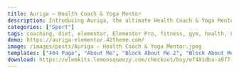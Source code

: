 ```yaml
---
title: Auriga — Health Coach & Yoga Mentor
description: Introducing Auriga, the ultimate Health Coach & Yoga Mentor Elementor Template Kit. Elevate your wellness business with our meticulously designed, easy-to-use templates. Crafted for Elementor, this kit offers seamless customization and a user-friendly experience. Unlock your website's potential with the power of Auriga's free templates. Create a captivating online presence that reflects your holistic approach. Whether you're a health coach or yoga mentor, Auriga's versatile templates ensure your message shines through. Embrace the future of web design with this exceptional Elementor Template Kit.
categories: ["Sport"]
tags: coaching, diet, elementor, Elementor Pro, fitness, gym, health, Life Coach, mentor, nutrition consultant, shop, sport, trainer, woocommerce, yoga
demo: https://auriga-elementor.42theme.com/
image: /images/posts/Auriga — Health Coach & Yoga Mentor.jpeg
templates: ["404 Page", "About Me", "Block About Me 2", "Block About Me", "Block Blog", "Block Books", "Block Contacts", "Block Courses 2", "Block Courses", "Block Faq", "Block Features", "Block Header 2", "Block Header", "Block Hero", "Block How I Work", "Block Lessons", "Block Make An Appointment", "Block Map", "Block Prices", "Block Progress", "Block Request An Appointment", "Block Service", "Block Services 2", "Block Single Course", "Block Statistics", "Block Testimonials", "Blog", "Books", "Contacts", "Course Single Page", "Footer", "Frequently Asked Questions", "Global", "Header", "Home", "Online Courses", "Services", "Single Post", "Single Product", "Testimonials"]
download: https://elemkits.lemonsqueezy.com/checkout/buy/ef481dba-a977-4263-9fd0-1cc5e873a142
---
```

